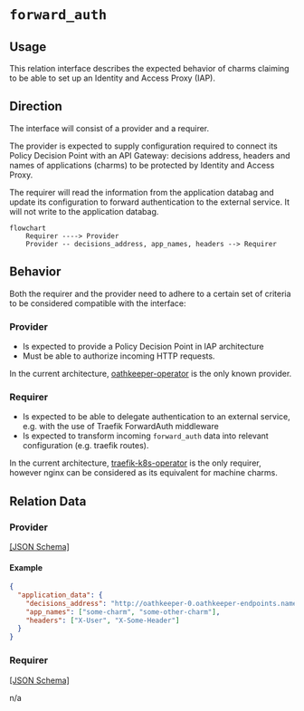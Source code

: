 # `forward_auth`

## Usage

This relation interface describes the expected behavior of charms claiming to be able to set up an Identity and Access Proxy (IAP).

## Direction

The interface will consist of a provider and a requirer.

The provider is expected to supply configuration required to connect its Policy Decision Point with an API Gateway: decisions address, headers and names of applications (charms) to be protected by Identity and Access Proxy.

The requirer will read the information from the application databag and update its configuration to forward authentication to the external service.
It will not write to the application databag.

```mermaid
flowchart
    Requirer ----> Provider
    Provider -- decisions_address, app_names, headers --> Requirer
```

## Behavior

Both the requirer and the provider need to adhere to a certain set of criteria to be considered compatible with the interface:

### Provider

- Is expected to provide a Policy Decision Point in IAP architecture
- Must be able to authorize incoming HTTP requests.

In the current architecture, [oathkeeper-operator](https://github.com/canonical/oathkeeper-operator) is the only known provider.

### Requirer

- Is expected to be able to delegate authentication to an external service, e.g. with the use of Traefik ForwardAuth middleware
- Is expected to transform incoming `forward_auth` data into relevant configuration (e.g. traefik routes).

In the current architecture, [traefik-k8s-operator](https://github.com/canonical/traefik-k8s-operator) is the only requirer, however nginx can be considered as its equivalent for machine charms.

## Relation Data

### Provider

[\[JSON Schema\]](./schemas/provider.json)

#### Example

```json
{
  "application_data": {
    "decisions_address": "http://oathkeeper-0.oathkeeper-endpoints.namespace.svc.cluster.local:4456/decisions",
    "app_names": ["some-charm", "some-other-charm"],
    "headers": ["X-User", "X-Some-Header"]
  }
}
```

### Requirer

[\[JSON Schema\]](./schemas/requirer.json)

n/a
